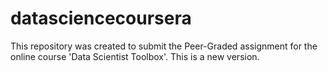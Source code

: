 # datasciencecoursera
This repository was created to submit the Peer-Graded assignment for the online course 'Data Scientist Toolbox'. This is a new version.
